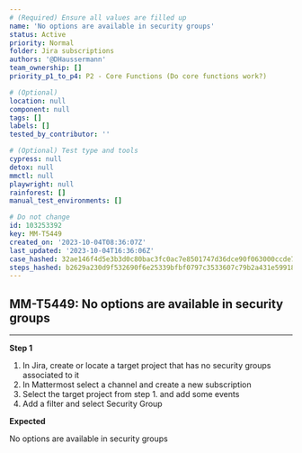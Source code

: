 ```yaml
---
# (Required) Ensure all values are filled up
name: 'No options are available in security groups'
status: Active
priority: Normal
folder: Jira subscriptions
authors: '@DHaussermann'
team_ownership: []
priority_p1_to_p4: P2 - Core Functions (Do core functions work?)

# (Optional)
location: null
component: null
tags: []
labels: []
tested_by_contributor: ''

# (Optional) Test type and tools
cypress: null
detox: null
mmctl: null
playwright: null
rainforest: []
manual_test_environments: []

# Do not change
id: 103253392
key: MM-T5449
created_on: '2023-10-04T08:36:07Z'
last_updated: '2023-10-04T16:36:06Z'
case_hashed: 32ae146f4d5e3b3d0c80bac3fc0ac7e8501747d36dce90f063000ccde777bcd3de4aee2e9a2021420d66bb533850db5c
steps_hashed: b2629a230d9f532690f6e25339bfbf0797c3533607c79b2a431e59918ea6aeae2e5dded5374b68283008ebe77a17b128
---
```


<!-- (Auto-generated) Based on frontmatter's "key" and "name" -->

## MM-T5449: No options are available in security groups

---

**Step 1**

1. In Jira, create or locate a target project that has no security groups associated to it
2. In Mattermost select a channel and create a new subscription
3. Select the target project from step 1. and add some events
4. Add a filter and select Security Group

**Expected**

No options are available in security groups
